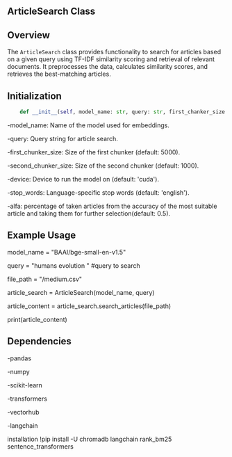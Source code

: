 ## ArticleSearch Class

## Overview
The `ArticleSearch` class provides functionality to search for articles based on a given query using TF-IDF similarity scoring and retrieval of relevant documents. It preprocesses the data, calculates similarity scores, and retrieves the best-matching articles.

## Initialization
```python
    def __init__(self, model_name: str, query: str, first_chanker_size: int = 5000, secount_chanker_size: int = 1000, device: str = 'cuda', stop_words: str = 'english', alfa: float = 0.5):
```
-model_name: Name of the model used for embeddings.

-query: Query string for article search.

-first_chunker_size: Size of the first chunker (default: 5000).

-second_chunker_size: Size of the second chunker (default: 1000).

-device: Device to run the model on (default: 'cuda').

-stop_words: Language-specific stop words (default: 'english').

-alfa: percentage of taken articles from the accuracy of the most suitable article and taking them for further selection(default: 0.5).

## Example Usage
model_name = "BAAI/bge-small-en-v1.5"

query = "humans evolution " #query to search

file_path = "/medium.csv"

article_search = ArticleSearch(model_name, query)

article_content = article_search.search_articles(file_path)

print(article_content)

## Dependencies
-pandas

-numpy

-scikit-learn

-transformers

-vectorhub

-langchain

installation !pip install -U chromadb langchain  rank_bm25 sentence_transformers
